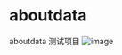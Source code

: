 # aboutdata
aboutdata 测试项目
 ![image](https://github.com/ButBueatiful/dotvim/raw/master/screenshots/vim-screenshot.jpg)

